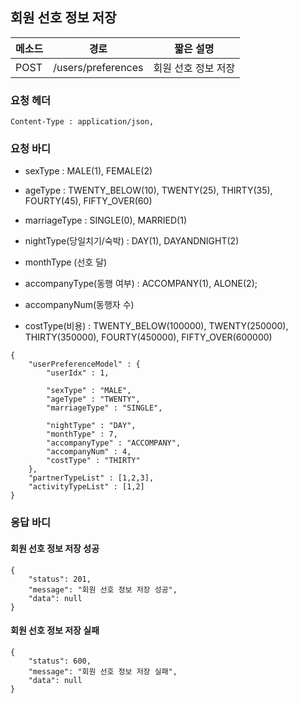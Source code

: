 ## 회원 선호 정보 저장

| 메소드 | 경로               | 짧은 설명           |
| ------ | ------------------ | ------------------- |
| POST   | /users/preferences | 회원 선호 정보 저장 |

### 요청 헤더

```
Content-Type : application/json,
```

### 요청 바디

- sexType : MALE(1), FEMALE(2)

- ageType : TWENTY_BELOW(10), TWENTY(25), THIRTY(35), FOURTY(45), FIFTY_OVER(60)

- marriageType : SINGLE(0), MARRIED(1)

- nightType(당일치기/숙박) : DAY(1), DAYANDNIGHT(2)

- monthType (선호 달)

- accompanyType(동행 여부) : ACCOMPANY(1), ALONE(2);

- accompanyNum(동행자 수)

- costType(비용) : TWENTY_BELOW(100000), TWENTY(250000), THIRTY(350000), FOURTY(450000), FIFTY_OVER(600000)

```
{
	"userPreferenceModel" : {
		"userIdx" : 1,
		
		"sexType" : "MALE",
		"ageType" : "TWENTY",
		"marriageType" : "SINGLE",
		
		"nightType" : "DAY",
		"monthType" : 7,
		"accompanyType" : "ACCOMPANY",
		"accompanyNum" : 4,
		"costType" : "THIRTY"
	},
	"partnerTypeList" : [1,2,3],
	"activityTypeList" : [1,2]
}
```

### 응답 바디

#### 회원 선호 정보 저장 성공

```
{
    "status": 201,
    "message": "회원 선호 정보 저장 성공",
    "data": null
}
```

#### 회원 선호 정보 저장 실패

```
{
    "status": 600,
    "message": "회원 선호 정보 저장 실패",
    "data": null
}
```